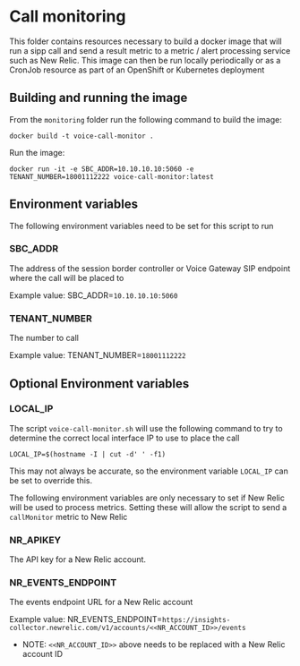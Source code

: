 # Call monitoring
This folder contains resources necessary to build a docker image that will run a sipp call and send a result metric to a metric / alert processing service such as New Relic.
This image can then be run locally periodically or as a CronJob resource as part of an OpenShift or Kubernetes deployment

## Building and running the image
From the `monitoring` folder run the following command to build the image:
```
docker build -t voice-call-monitor .
```

Run the image:
```
docker run -it -e SBC_ADDR=10.10.10.10:5060 -e TENANT_NUMBER=18001112222 voice-call-monitor:latest
```



## Environment variables
The following environment variables need to be set for this script to run

### SBC_ADDR
The address of the session border controller or Voice Gateway SIP endpoint where the call will be placed to

Example value: SBC_ADDR=`10.10.10.10:5060`

### TENANT_NUMBER
The number to call

Example value: TENANT_NUMBER=`18001112222`


## Optional Environment variables
### LOCAL_IP
The script `voice-call-monitor.sh` will use the following command to try to determine the correct local interface IP to use to place the call
```
LOCAL_IP=$(hostname -I | cut -d' ' -f1)
```
This may not always be accurate, so the environment variable `LOCAL_IP` can be set to override this.


The following environment variables are only necessary to set if New Relic will be used to process metrics. Setting these will allow the script to send a `callMonitor` metric to New Relic

### NR_APIKEY
The API key for a New Relic account.

### NR_EVENTS_ENDPOINT
The events endpoint URL for a New Relic account

Example value: NR_EVENTS_ENDPOINT=`https://insights-collector.newrelic.com/v1/accounts/<<NR_ACCOUNT_ID>>/events`
- NOTE: `<<NR_ACCOUNT_ID>>` above needs to be replaced with a New Relic account ID
